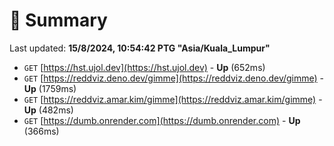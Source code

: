 # 📖 Summary
Last updated: **15/8/2024, 10:54:42 PTG "Asia/Kuala_Lumpur"**

- `GET` [https://hst.ujol.dev](https://hst.ujol.dev) - **Up** (652ms)
- `GET` [https://reddviz.deno.dev/gimme](https://reddviz.deno.dev/gimme) - **Up** (1759ms)
- `GET` [https://reddviz.amar.kim/gimme](https://reddviz.amar.kim/gimme) - **Up** (482ms)
- `GET` [https://dumb.onrender.com](https://dumb.onrender.com) - **Up** (366ms)

